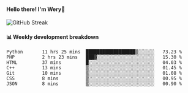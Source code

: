 #### Hello there! I'm Wery👋


![GitHub Streak](https://github-readme-streak-stats.herokuapp.com/?user=weryzebra-yue&theme=swift&hide_border=false&include_all_commits=true)



#### 📊 Weekly development breakdown
<!--START_SECTION:waka-->

```text
Python       11 hrs 25 mins  ██████████████████▒░░░░░░   73.23 %
PHP          2 hrs 23 mins   ███▓░░░░░░░░░░░░░░░░░░░░░   15.30 %
HTML         37 mins         █░░░░░░░░░░░░░░░░░░░░░░░░   04.03 %
C++          13 mins         ▒░░░░░░░░░░░░░░░░░░░░░░░░   01.45 %
Git          10 mins         ▒░░░░░░░░░░░░░░░░░░░░░░░░   01.08 %
CSS          8 mins          ▒░░░░░░░░░░░░░░░░░░░░░░░░   00.95 %
JSON         8 mins          ▒░░░░░░░░░░░░░░░░░░░░░░░░   00.90 %
```

<!--END_SECTION:waka-->

